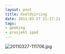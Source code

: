 ```yaml
---
layout: post
title: Kveldsircing
date: 2011-03-27 21:17:21
tags: 
- geeking
- prosjekt ipad
---
```


<img src="http://pjatt.net/images/2011/03/20110327-111706.jpg" alt="20110327-111706.jpg" />
